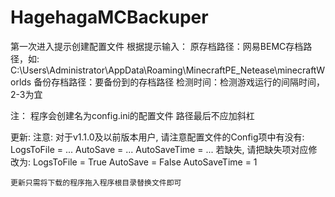 # HagehagaMCBackuper
第一次进入提示创建配置文件
根据提示输入：
    原存档路径：网易BEMC存档路径，如: 
        C:\Users\Administrator\AppData\Roaming\MinecraftPE_Netease\minecraftWorlds
    备份存档路径：要备份到的存档路径
    检测时间：检测游戏运行的间隔时间，2-3为宜

注：
    程序会创建名为config.ini的配置文件
    路径最后不应加斜杠

更新:
    注意:
        对于v1.1.0及以前版本用户, 请注意配置文件的Config项中有没有:
            LogsToFile = ...
            AutoSave = ...
            AutoSaveTime = ...
        若缺失, 请把缺失项对应修改为:
            LogsToFile = True
            AutoSave = False
            AutoSaveTime = 1
    
    更新只需将下载的程序拖入程序根目录替换文件即可
